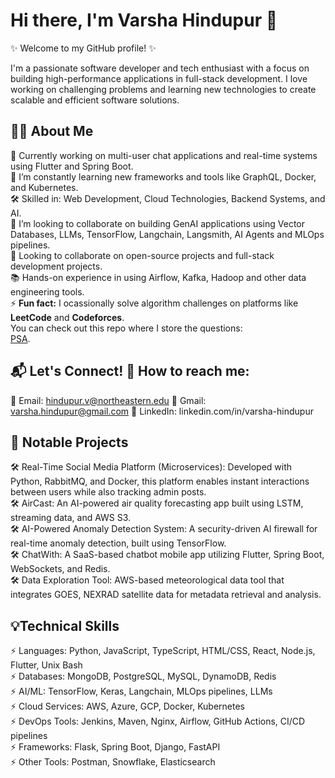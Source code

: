 # Hi there, I'm Varsha Hindupur 👋

✨ Welcome to my GitHub profile! ✨ 

I'm a passionate software developer and tech enthusiast with a focus on building high-performance applications in full-stack development. I love working on challenging problems and learning new technologies to create scalable and efficient software solutions.


## 👩‍💻 About Me
🔭 Currently working on multi-user chat applications and real-time systems using Flutter and Spring Boot. <br />
🌱 I’m constantly learning new frameworks and tools like GraphQL, Docker, and Kubernetes. <br />
🛠️ Skilled in: Web Development, Cloud Technologies, Backend Systems, and AI. <br />
👯 I’m looking to collaborate on building GenAI applications using Vector Databases, LLMs, TensorFlow, Langchain, Langsmith, AI Agents and MLOps pipelines. <br />
💬 Looking to collaborate on open-source projects and full-stack development projects. <br />
📚 Hands-on experience in using Airflow, Kafka, Hadoop and other data engineering tools. <br />
⚡ **Fun fact:** I ocassionally solve algorithm challenges on platforms like **LeetCode** and **Codeforces**. <br />
  You can check out this repo where I store the questions: <br />
  [PSA](https://github.com/varshahindupur09/Program-Structures-And-Algorithms).

## 📬 Let's Connect! 📧 How to reach me:
📧 Email: hindupur.v@northeastern.edu
📧 Gmail: varsha.hindupur@gmail.com
🔗 LinkedIn: linkedin.com/in/varsha-hindupur

## 📂 Notable Projects
🛠️ Real-Time Social Media Platform (Microservices): Developed with Python, RabbitMQ, and Docker, this platform enables instant interactions between users while also tracking admin posts. <br />
🛠️ AirCast: An AI-powered air quality forecasting app built using LSTM, streaming data, and AWS S3. <br />
🛠️ AI-Powered Anomaly Detection System: A security-driven AI firewall for real-time anomaly detection, built using TensorFlow. <br />
🛠️ ChatWith: A SaaS-based chatbot mobile app utilizing Flutter, Spring Boot, WebSockets, and Redis. <br />
🛠️ Data Exploration Tool: AWS-based meteorological data tool that integrates GOES, NEXRAD satellite data for metadata retrieval and analysis. <br />

## 💡Technical Skills
⚡ Languages: Python, JavaScript, TypeScript, HTML/CSS, React, Node.js, Flutter, Unix Bash <br />
⚡ Databases: MongoDB, PostgreSQL, MySQL, DynamoDB, Redis <br />
⚡ AI/ML: TensorFlow, Keras, Langchain, MLOps pipelines, LLMs <br />
⚡ Cloud Services: AWS, Azure, GCP, Docker, Kubernetes <br />
⚡ DevOps Tools: Jenkins, Maven, Nginx, Airflow, GitHub Actions, CI/CD pipelines <br />
⚡ Frameworks: Flask, Spring Boot, Django, FastAPI <br />
⚡ Other Tools: Postman, Snowflake, Elasticsearch <br />


